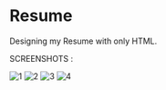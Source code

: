 # Resume
Designing my Resume with only HTML.

SCREENSHOTS :

![1](https://user-images.githubusercontent.com/66560935/85422424-39a29e00-b593-11ea-8411-854c852435cd.png)
![2](https://user-images.githubusercontent.com/66560935/85422446-3dcebb80-b593-11ea-84fa-f91d9af712a3.png)
![3](https://user-images.githubusercontent.com/66560935/85422464-432c0600-b593-11ea-839a-4c230497c001.png)
![4](https://user-images.githubusercontent.com/66560935/85422469-445d3300-b593-11ea-909e-cbfdbe60c01d.png)

